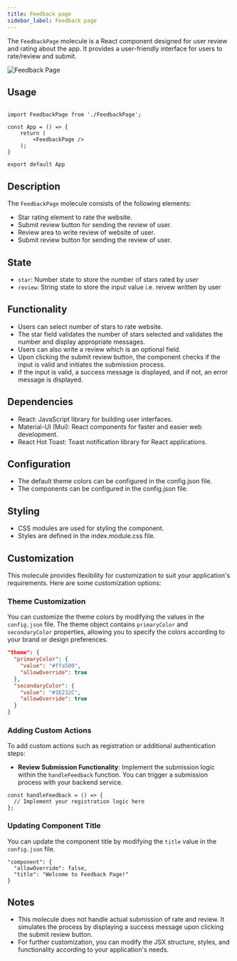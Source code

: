 ```yaml
---
title: Feedback page
sidebar_label: Feedback page
---
```


<head>
    <title> Feedback page </title>
    <meta name="description" content="your meta content goes here" />
</head>

The `FeedbackPage` molecule is a React component designed for user review and rating about the app. It provides a user-friendly interface for users to rate/review and submit.

<img src="/img/molecules/feedbackReviewAndRatingPage.png" alt="Feedback Page" />


## Usage 

```

import FeedbackPage from './FeedbackPage';

const App = () => {
    return (
        <FeedbackPage />
    );
}

export default App
```

## Description

The `FeedbackPage` molecule consists of the following elements:

- Star rating element to rate the website.
- Submit review button for sending the review of user.
- Review area to write review of website of user.
- Submit review button for sending the review of user.

## State

- `star`: Number state to store the number of stars rated by user
- `review`: String state to store the input value i.e. reivew written by user

## Functionality

- Users can select number of stars to rate website.
- The star field validates the number of stars selected and validates the number and display appropriate messages.
- Users can also write a review which is an optional field.
- Upon clicking the submit review button, the component checks if the input is valid and initiates the submission process.
- If the input is valid, a success message is displayed, and if not, an error message is displayed.

## Dependencies

- React: JavaScript library for building user interfaces.
- Material-UI (Mui): React components for faster and easier web development.
- React Hot Toast: Toast notification library for React applications.

## Configuration

- The default theme colors can be configured in the config.json file.
- The components can be configured in the config.json file.

## Styling

- CSS modules are used for styling the component.
- Styles are defined in the index.module.css file.

## Customization

This molecule provides flexibility for customization to suit your application's requirements. Here are some customization options:

### Theme Customization

You can customize the theme colors by modifying the values in the `config.json` file. The theme object contains `primaryColor` and `secondaryColor` properties, allowing you to specify the colors according to your brand or design preferences.

```json
"theme": {
  "primaryColor": {
    "value": "#ffa500",
    "allowOverride": true
  },
  "secondaryColor": {
    "value": "#1E232C",
    "allowOverride": true
  }
}
```

### Adding Custom Actions

To add custom actions such as registration or additional authentication steps:

- **Review Submission Functionality**: Implement the submission logic within the `handleFeedback` function. You can trigger a submission process with your backend service.

```
const handleFeedback = () => {
  // Implement your registration logic here
};
```

### Updating Component Title
You can update the component title by modifying the `title` value in the `config.json` file.

```
"component": {
  "allowOverride": false,
  "title": "Welcome to Feedback Page!"
}

```

## Notes

- This molecule does not handle actual submission of rate and review. It simulates the process by displaying a success message upon clicking the submit review button.
- For further customization, you can modify the JSX structure, styles, and functionality according to your application's needs.